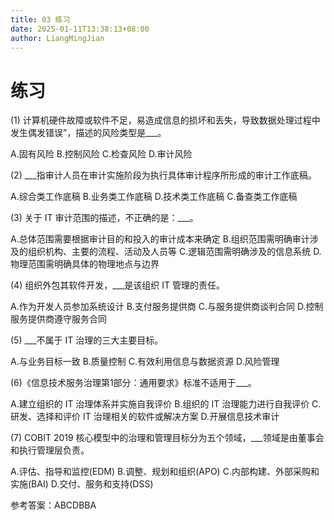 ```yaml
---
title: 03 练习
date: 2025-01-11T13:38:13+08:00
author: LiangMingJian
---
```


# 练习

(1) 计算机硬件故障或软件不足，易造成信息的损坏和丢失，导致数据处理过程中发生偶发错误”，描述的风险类型是\_\_\_。

A.固有风险
B.控制风险
C.检查风险
D.审计风险

(2) \_\_\_指审计人员在审计实施阶段为执行具体审计程序所形成的审计工作底稿。

A.综合类工作底稿
B.业务类工作底稿
D.技术类工作底稿
C.备查类工作底稿

(3) 关于 IT 审计范围的描述，不正确的是：\_\_\_。

A.总体范围需要根据审计目的和投入的审计成本来确定
B.组织范围需明确审计涉及的组织机构、主要的流程、活动及人员等
C.逻辑范围需明确涉及的信息系统
D.物理范围需明确具体的物理地点与边界

(4) 组织外包其软件开发，\_\_\_是该组织 IT 管理的责任。

A.作为开发人员参加系统设计
B.支付服务提供商
C.与服务提供商谈判合同
D.控制服务提供商遵守服务合同

(5) \_\_\_不属于 IT 治理的三大主要目标。

A.与业务目标一致
B.质量控制
C.有效利用信息与数据资源
D.风险管理

(6)《信息技术服务治理第1部分：通用要求》标准不适用于\_\_\_。

A.建立组织的 IT 治理体系并实施自我评价
B.组织的 IT 治理能力进行自我评价
C.研发、选择和评价 IT 治理相关的软件或解决方案
D.开展信息技术审计

(7) COBIT 2019 核心模型中的治理和管理目标分为五个领域，\_\_\_领域是由董事会和执行管理层负责。

A.评估、指导和监控(EDM)
B.调整、规划和组织(APO)
C.内部构建、外部采购和实施(BAI)
D.交付、服务和支持(DSS)

参考答案：ABCDBBA
